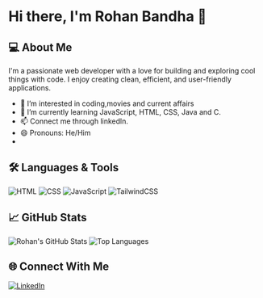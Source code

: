 # Hi there, I'm Rohan Bandha 👋

## 💻 About Me
I'm a passionate web developer with a love for building and exploring cool things with code. I enjoy creating clean, efficient, and user-friendly applications.

- 👀 I’m interested in coding,movies and current affairs
- 🌱 I’m currently learning JavaScript, HTML, CSS, Java and C.
- 📫 Connect me through linkedln.
- 😄 Pronouns: He/Him
- 
## 🛠️ Languages & Tools
![HTML](https://img.shields.io/badge/-HTML5-E34F26?style=flat&logo=html5&logoColor=white)
![CSS](https://img.shields.io/badge/-CSS3-1572B6?style=flat&logo=css3)
![JavaScript](https://img.shields.io/badge/-JavaScript-F7DF1E?style=flat&logo=javascript&logoColor=black)
![TailwindCSS](https://img.shields.io/badge/-TailwindCSS-38B2AC?style=flat&logo=tailwind-css)

## 📈 GitHub Stats
![Rohan's GitHub Stats](https://github-readme-stats.vercel.app/api?username=rohanbandha&show_icons=true&theme=github_dark)
![Top Languages](https://github-readme-stats.vercel.app/api/top-langs/?username=rohanbandha&layout=compact&theme=github_dark)

## 🌐 Connect With Me
[![LinkedIn](https://img.shields.io/badge/-LinkedIn-0A66C2?style=flat&logo=linkedin&logoColor=white)](https://www.linkedin.com/in/rohan-bandha)<!---
rohanbandha/rohanbandha is a ✨ special ✨ repository because its `README.md` (this file) appears on your GitHub profile.
You can click the Preview link to take a look at your changes.
--->
